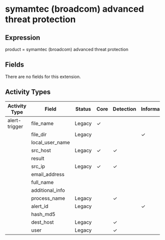 symamtec (broadcom) advanced threat protection
==============================================

Expression
----------

product = symamtec (broadcom) advanced threat protection

Fields
------

There are no fields for this extension.

Activity Types
--------------

| Activity Type | Field           | Status | Core     | Detection | Informational |
| ------------- | --------------- | ------ | -------- | --------- | ------------- |
| alert-trigger | file_name       | Legacy | &#10003; |           |               |
|               | file_dir        | Legacy |          |           | &#10003;      |
|               | local_user_name |        |          |           |               |
|               | src_host        | Legacy | &#10003; | &#10003;  |               |
|               | result          |        |          |           |               |
|               | src_ip          | Legacy | &#10003; | &#10003;  |               |
|               | email_address   |        |          |           |               |
|               | full_name       |        |          |           |               |
|               | additional_info |        |          |           |               |
|               | process_name    | Legacy |          | &#10003;  |               |
|               | alert_id        | Legacy |          |           | &#10003;      |
|               | hash_md5        |        |          |           |               |
|               | dest_host       | Legacy |          | &#10003;  |               |
|               | user            | Legacy |          | &#10003;  |               |

